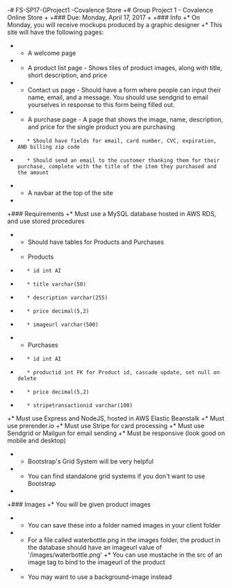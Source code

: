 -# FS-SP17-GProject1
 -Covalence Store 
 +# Group Project 1 - Covalence Online Store
 +
 +### Due: Monday, April 17, 2017
 +
 +### Info
 +* On Monday, you will receive mockups produced by a graphic designer
 +* This site will have the following pages:
 +    * A welcome page
 +    * A product list page - Shows tiles of product images, along with title, short description, and price
 +    * Contact us page - Should have a form where people can input their name, email, and a message. You should use sendgrid to email yourselves in response to this form being filled out.
 +    * A purchase page - A page that shows the image, name, description, and price for the single product you are purchasing
 +        * Should have fields for email, card number, CVC, expiration, AND billing zip code
 +        * Should send an email to the customer thanking them for their purchase, complete with the title of the item they purchased and the amount
 +    * A navbar at the top of the site
 +    
 +### Requirements
 +* Must use a MySQL database hosted in AWS RDS, and use stored procedures
 +    * Should have tables for Products and Purchases
 +    * Products
 +        * id int AI
 +        * title varchar(50)
 +        * description varchar(255)
 +        * price decimal(5,2)
 +        * imageurl varchar(500)
 +    * Purchases
 +        * id int AI
 +        * productid int FK for Product id, cascade update, set null on delete
 +        * price decimal(5,2)
 +        * stripetransactionid varchar(100)
 +* Must use Express and NodeJS, hosted in AWS Elastic Beanstalk
 +* Must use prerender.io
 +* Must use Stripe for card processing
 +* Must use Sendgrid or Mailgun for email sending
 +* Must be responsive (look good on mobile and desktop)
 +    * Bootstrap's Grid System will be very helpful
 +    * You can find standalone grid systems if you don't want to use Bootstrap
 +
 +### Images
 +* You will be given product images
 +    * You can save these into a folder named images in your client folder
 +    * For a file called waterbottle.png in the images folder, the product in the database should have an imageurl value of '/images/waterbottle.png'
 +* You can use mustache in the src of an image tag to bind to the imageurl of the product
 +    * You may want to use a background-image instead